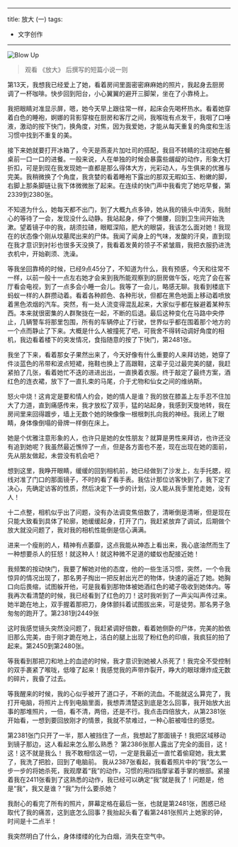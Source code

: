 
---
title: 放大 (一)
tags: 
- 文字创作
---

![Blow Up](http://7xqdw6.com1.z0.glb.clouddn.com/blowup1.jpeg)

>观看 《放大》 后撰写的短篇小说一则

<!-- more -->

第13天，我想我已经爱上了她，看着房间里面密密麻麻她的照片，我起身去厨房调了一杯咖啡。快步回到阳台，小心翼翼的避开三脚架，坐在了小靠椅上。

我把眼睛对准显示屏，嗯，她今天早上跟往常一样，起床会先喝杯热水。看着她穿着白色的睡袍，婀娜的背影穿梭在厨房和客厅之间，我喉咙有点发干，我咽了口唾液，激动的按下快门，换角度，对焦，因为我爱她，才能从每天重复的角度和生活习惯中找到不重复的美。

接下来她就要打开冰箱了，今天是燕麦片加吐司的搭配，我目不转睛的注视她在餐桌前一口一口的进餐。一般来说，人在单独的时候会暴露些龌龊的动作，形象大打折扣，可是到现在我发现她一直都是那么得体大方，光彩动人，与生俱来的优雅与完美。我稍微换了个角度，我贪婪的看着睡袍下露出的那双无暇如玉、粉嫩的脚，右脚上那条脚链让我下体微微胀了起来。在连续的快门声中我看完了她吃早餐，第2339到2380张。

不知道为什么，她每天都不出门，到了大概九点多钟，她从我的镜头中消失，我耐心的等待了一会，发现没什么动静。我站起身，伸了个懒腰，回到卫生间开始洗漱。望着镜子中的我，胡须拉碴，眼眶深陷，肥大的眼袋，我该怎么面对她！我现在的状态像个刚从坟墓爬出来的尸体。我闻了闻身上的气味，发酸的汗臭，直到现在我才意识到衬衫也很多天没换了，我看着发黄的领子不紧皱眉，我把衣服扔进洗衣机中，开始剃须、洗澡。

等我坐回靠椅的时候，已经9点45分了，不知道为什么，我有预感，今天和往常不一样，以前一般十一点左右她才会来到我所能观察到的厨房做午饭，吃完了会在客厅看会电视，到了一点多会小睡一会儿。我等了一会儿，略感无聊。我看到楼底下蚂蚁一样的人群攒动着。看着各种颜色、各种形状，但都在黑色地面上移动着喷放着黑色浓烟的汽车。突然，有一处人流变得混乱起来，大家似乎都在躲避着某种东西。本来就很密集的人群聚拢在一起，不断的后退。最后这种变化在马路中央停止，几辆警车将那里包围，所有的车辆停止了行驶，世界似乎都在围着那个地方的一个点而静止了下来。大概是什么人被撞死了吧，可我舍不得转动调好角度的相机，我边看着楼下的突发情况，食指随意的按了下快门，第2481张。

我坐了下来，看着那女子果然出来了，今天好像有什么重要的人来拜访她，她穿了件淡蓝色的吊带和波点短裙，拖鞋也换上了高跟鞋，这辈子见过最完美的腿，我赶紧拍了几张，看着她忙不迭的进进出出，一直换着衣服。终于敲定了最终方案，酒红色的连衣裙，放下了一直扎束的马尾，介于尤物和仙女之间的维纳斯。

怒火中烧！这肯定是要和情人约会，她的情人是谁？我的放在膝盖上左手忍不住加大了力道，直到痛感传来，我才放松了双手，猛的站起身，我感到天旋地转，我在房间里来回得踱步，墙上无数个她的映像像一根根刺扎向我的神经。我闭上了眼睛，身体像倒塌的骨牌一样倒在床上。

她是个优雅注意形象的人，也许只是她的女性朋友？就算是男性来拜访，也许还没有追到她呢？我虽然最近憔悴了一点，但是各方面也不差，现在出现在她的面前，先从朋友做起，未尝没有机会吧？

想到这里，我睁开眼睛，缓缓的回到相机前，她已经做到了沙发上，左手托腮，视线对准了门口的那面镜子，不时的看了看手表。我估计那位访客快到了，我下定了决心，先确定访客的性质，然后决定下一步的计划，没人能从我手里抢走她，没有人！

十二点整，相机似乎出了问题，没有办法调变焦倍数了，清晰倒是清晰，但是现在只能大致看到具体了轮廓，她缓缓起身，打开了门，我赶紧放弃了调试，后期做个放大就没问题了，我对我的相机性能倒是信心满满。

进来一个瘦削的人，精神有点萎靡，这点我能从神态上看出来，我心底油然而生了一种想要杀人的狂怒！就这种人！就这种微不足道的蝼蚁也配接近她！

我频繁的按动快门，我要了解她对他的态度，他的一些生活习惯，突然，一个令我惊异的情况出现了，那名男子掏出一把反射出光芒的物体，快速的逼近了她。她胸口向后畏缩，试图躲开他，可是我看到那物体被她酒红色的裙子吸收到她体内。等我再次看清楚的时候，我已经看到了红色的刀！这时我听到了一声尖叫声传过来。她半跪在地上，双手握着那把刀，身体颤抖着试图拔出来，可是徒劳。那名男子急匆匆的跑开了。第2381到2449张

这时我感觉镜头突然没问题了，我赶紧调好倍数，看着她侧卧的尸体，完美的脸依旧那么完美，由于刚才跪在地上，洁白的腿上出现了粉红色的印痕，我疯狂的拍了起来。第2450到第2480张。

等我看到那把刀和地上的血迹的时候，我才意识到她被人杀死了！我完全不受控制的双手裹紧了喉咙，低嚎了起来！我感觉我的声带炸裂开，睁大的眼球爆炸成无数的碎片，我昏了过去。

等我醒来的时候，我的心似乎被开了道口子，不断的流血。不能就这么算完了，我打开电脑，将照片上传到电脑里面，我想弄清楚这到底是怎么回事，我开始放大出事的那堆照片，一倍，看不清，两倍，还是不行。我点击四倍放大，从第2381张开始看，一想到要回放刚才的情景，我就不禁难过，一种心脏被噎住的感觉。

第2381张门只开了一半，那人被挡住了一点，我想起了那面镜子！我把区域移动到镜子那边，这人看起来怎么那么熟悉？
第2386张那人露出了完全的面目，这！这！这不就是我么！
我不敢相信这一切，一定是我最近一直忙着偷窥她，我太累了，我洗了把脸，回到了电脑前。
我从2387张看起，我看着照片中的“我”怎么一步一步的将她杀死，我观摩着“我”的动作，习惯的用四指摩挲着手掌的根部。紧接着我在2411张看到了这熟悉的动作，我已经可以确定“我”就是我了！问题是，他是“我”，我又是谁？“我”为什么要杀她？

我耐心的看完了所有的照片，屏幕定格在最后一张，也就是第2481张，困惑已经取代了我的痛苦，这到底怎么回事？我抬起头看了看第2481张照片上她家的钟，时间是十二点半！

我突然明白了什么，身体缕缕的化为白烟，消失在空气中。